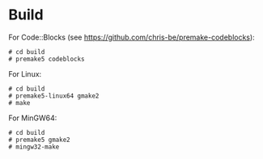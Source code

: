 # Build

For Code::Blocks (see https://github.com/chris-be/premake-codeblocks):
```
# cd build
# premake5 codeblocks
```

For Linux:
```
# cd build
# premake5-linux64 gmake2
# make
```

For MinGW64:
```
# cd build
# premake5 gmake2
# mingw32-make
```
